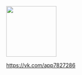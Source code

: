 [<img width="134" src="https://vk.com/images/apps/mini_apps/vk_mini_apps_logo.svg">](https://vk.com/services)

https://vk.com/app7827286
